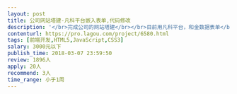 ```yaml
---                
layout: post       
title: 公司网站塔建-凡科平台嵌入表单,代码修改           
description: '</br>完成公司的网站塔建</br></br>目前用凡科平台，和金数据表单</br></br>需要 一周内完成 </br>把表单 源代码嵌入网站，修改编辑 冲突的源代码。</br>'     
contenturl: https://pro.lagou.com/project/6580.html      
tags: [前端开发,HTML5,JavaScript,CSS3]            
salary: 3000元以下          
publish_time: 2018-03-07 23:59:50         
review: 1896人                   
apply: 20人                   
recommend: 3人                   
time_range: 小于1周              
---                 
```

